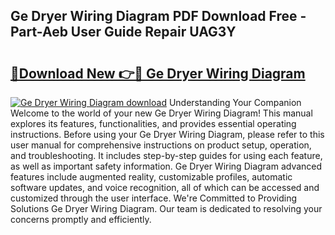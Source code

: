 ## Ge Dryer Wiring Diagram PDF Download Free - Part-Aeb User Guide Repair UAG3Y

# <h2><a href="http://dfmot2a.blite.top/?on=Ge+Dryer+Wiring+Diagram">🔗Download New 👉🔴 Ge Dryer Wiring Diagram</a></h2>

[![Ge Dryer Wiring Diagram download](https://i.imgur.com/lujVjoI.png)](http://dfmot2a.blite.top/?on=Ge+Dryer+Wiring+Diagram)
Understanding Your Companion Welcome to the world of your new Ge Dryer Wiring Diagram! This manual explores its features, functionalities, and provides essential operating instructions. Before using your Ge Dryer Wiring Diagram, please refer to this user manual for comprehensive instructions on product setup, operation, and troubleshooting. It includes step-by-step guides for using each feature, as well as important safety information. Ge Dryer Wiring Diagram advanced features include augmented reality, customizable profiles, automatic software updates, and voice recognition, all of which can be accessed and customized through the user interface. We're Committed to Providing Solutions Ge Dryer Wiring Diagram. Our team is dedicated to resolving your concerns promptly and efficiently.
